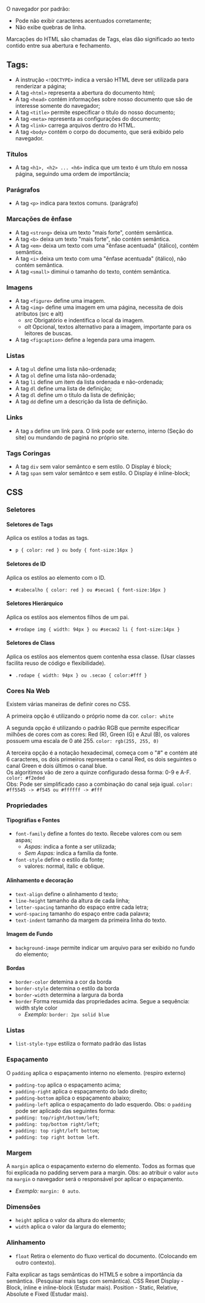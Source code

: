 O navegador por padrão:

- Pode não exibir caracteres acentuados corretamente;
- Não exibe quebras de linha.

Marcações do HTML são chamadas de Tags, elas dão significado ao texto contido entre sua abertura e fechamento.

## Tags:

- A instrução `<!DOCTYPE>` indica a versão HTML deve ser utilizada para renderizar a página;
- A tag `<html>` representa a abertura do documento html;
- A tag `<head>` contém informações sobre nosso documento que são de interesse somente do navegador;
- A tag `<title>` permite especificar o título do nosso documento;
- A tag `<meta>` representa as configurações do documento;
- A tag `<link>` carrega arquivos dentro do HTML.
- A tag `<body>` contém o corpo do documento, que será exibido pelo navegador.

### Títulos

- A tag `<h1>, <h2> ... <h6>` indica que um texto é um título em nossa página, seguindo uma ordem de importância;

### Parágrafos

- A tag `<p>` indica para textos comuns. (parágrafo)

### Marcações de ênfase

- A tag `<strong>` deixa um texto "mais forte", contém semântica.
- A tag `<b>` deixa um texto "mais forte", não contém semântica.
- A tag `<em>` deixa um texto com uma "ênfase acentuada" (itálico), contém semântica.
- A tag `<i>` deixa um texto com uma "ênfase acentuada" (itálico), não contém semântica.
- A tag `<small>` diminui o tamanho do texto, contém semântica.

### Imagens

- A tag `<figure>` define uma imagem.
- A tag `<img>` define uma imagem em uma página, necessita de dois atributos (src e alt)
  - _src_ Obrigatório e indentifica o local da imagem.
  - _alt_ Opcional, textos alternativo para a imagem, importante para os leitores de buscas.
- A tag `<figcaption>` define a legenda para uma imagem.

### Listas

- A tag `ul` define uma lista não-ordenada;
- A tag `ol` define uma lista não-ordenada;
- A tag `li` define um item da lista ordenada e não-ordenada;
- A tag `dl` define uma lista de definição;
- A tag `dl` define um o título da lista de definição;
- A tag `dd` define um a descrição da lista de definição.

### Links

- A tag `a` define um link para. O link pode ser externo, interno (Seção do site) ou mundando de paginá no próprio site.

### Tags Coringas

- A tag `div` sem valor semântco e sem estilo. O Display é block;
- A tag `span` sem valor semântco e sem estilo. O Display é inline-block;

## CSS

### Seletores

#### Seletores de Tags

Aplica os estilos a todas as tags.

- `p { color: red } ou body { font-size:16px }`

#### Seletores de ID

Aplica os estilos ao elemento com o ID.

- `#cabecalho { color: red } ou #secao1 { font-size:16px }`

#### Seletores Hierárquico

Aplica os estilos aos elementos filhos de um pai.

- `#rodape img { width: 94px } ou #secao2 li { font-size:14px }`

#### Seletores de Class

Aplica os estilos aos elementos quem contenha essa classe. (Usar classes facilita reuso de código e flexibilidade).

- `.rodape { width: 94px } ou .secao { color:#fff }`

### Cores Na Web

Existem várias maneiras de definir cores no CSS.

A primeira opção é utilizando o próprio nome da cor. `color: white`

A segunda opção é utilizando o padrão RGB que permite especificar milhões de cores com as cores: Red (R), Green (G) e Azul (B), os valores possuem uma escala de 0 até 255. `color: rgb(255, 255, 0)`

A terceira opção é a notação hexadecimal, começa com o "#" e contém até 6 caracteres, os dois primeiros representa o canal Red, os dois seguintes o canal Green e dois últimos o canal blue.\
 Os algoritimos vão de zero a quinze configurado dessa forma: 0-9 e A-F. `color: #f2eded`\
 Obs: Pode ser simplificado caso a combinação do canal seja igual. `color: #ff5545 -> #f545 ou #ffffff -> #fff`

### Propriedades

#### Tipográfias e Fontes

- `font-family` define a fontes do texto. Recebe valores com ou sem aspas;
  - _Aspas:_ indica a fonte a ser utilizada;
  - _Sem Aspas:_ indica a família da fonte.
- `font-style` define o estilo da fonte;
  - valores: normal, italic e oblique.

#### Alinhamento e decoração

- `text-align` define o alinhamento d texto;
- `line-height` tamanho da altura de cada linha;
- `letter-spacing` tamanho do espaço entre cada letra;
- `word-spacing` tamanho do espaço entre cada palavra;
- `text-indent` tamanho da margem da primeira linha do texto.

#### Imagem de Fundo

- `background-image` permite indicar um arquivo para ser exibido no fundo do elemento;

#### Bordas

- `border-color` detemina a cor da borda
- `border-style` determina o estilo da borda
- `border-width` determina a largura da borda
- `border` Forma resumida das propriedades acima. Segue a sequência: width style color
  - _Exemplo:_ `border: 2px solid blue`

### Listas

- `list-style-type` estiliza o formato padrão das listas

### Espaçamento

O `padding` aplica o espaçamento interno no elemento. (respiro externo)

- `padding-top` aplica o espaçamento acima;
- `padding-right` aplica o espaçamento do lado direito;
- `padding-bottom` aplica o espaçamento abaixo;
- `padding-left` aplica o espaçamento do lado esquerdo.
  Obs: o `padding` pode ser aplicado das seguintes forma:
- `padding: top/right/bottom/left`;
- `padding: top/bottom right/left`;
- `padding: top right/left bottom`;
- `padding: top right bottom left`.

### Margem

A `margin` aplica o espaçamento externo do elemento.
Todos as formas que foi explicada no padding servem para a margin.
Obs: ao atribuir o valor `auto` na `margin` o navegador será o responsável por aplicar o espaçamento.

- _Exemplo:_ `margin: 0 auto`.

### Dimensões

- `height` aplica o valor da altura do elemento;
- `width` aplica o valor da largura do elemento;

### Alinhamento

- `float` Retira o elemento do fluxo vertical do documento. (Colocando em outro contexto).

Falta explicar as tags semânticas do HTML5 e sobre a importância da semântica. (Pesquisar mais tags com semântica).
CSS Reset
Display - Block, inline e inline-block (Estudar mais).
Position - Static, Relative, Absolute e Fixed (Estudar mais).

